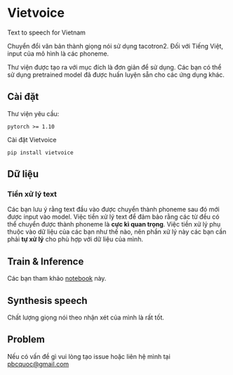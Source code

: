 # Vietvoice
Text to speech for Vietnam

Chuyển đổi văn bản thành giọng nói sử dụng tacotron2. Đối với Tiếng Việt, input của mô hình là các phoneme. 

Thư viện được tạo ra với mục đích là đơn giản để sử dụng. Các bạn có thể sử dụng pretrained model đã được huấn luyện sẵn cho các ứng dụng khác.

## Cài đặt
Thư viện yêu cầu:
```
pytorch >= 1.10
```
Cài đặt Vietvoice
```
pip install vietvoice
```

## Dữ liệu
### Tiền xử lý text 
Các bạn lưu ý rằng text đầu vào được chuyển thành phoneme sau đó mới được input vào model. Việc tiền xử lý text để đảm bảo rằng các từ đều có thể chuyển được thành phoneme là **cực kì quan trọng**. Việc tiền xử lý phụ thuộc vào dữ liệu của các bạn như thế nào, nên phần xử lý này các bạn cần phải **tự xử lý** cho phù hợp với dữ liệu của mình. 

## Train & Inference
Các bạn tham khảo [notebook](https://github.com/pbcquoc/vietvoice/blob/main/gettingstart.ipynb) này. 

## Synthesis speech
Chất lượng giọng nói theo nhận xét của mình là rất tốt.

## Problem
Nếu có vấn đề gì vui lòng tạo issue hoặc liên hệ mình tại pbcquoc@gmail.com
